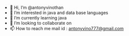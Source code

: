 - 👋 Hi, I’m @antonyvinothan
- 👀 I’m interested in java and data base languages
- 🌱 I’m currently learning java 
- 💞️ I’m looking to collaborate on 
- 📫 How to reach me mail id : antonyvino777@gmail.com

<!---
antonyvinothan/antonyvinothan is a ✨ special ✨ repository because its `README.md` (this file) appears on your GitHub profile.
You can click the Preview link to take a look at your changes.
--->
